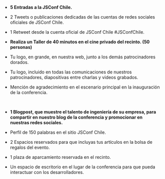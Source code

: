 - **5 Entradas a la JSConf Chile.**

- 2 Tweets o publicaciones dedicadas de las cuentas de redes sociales oficiales de JSConf Chile.

- 1 Retweet desde la cuenta oficial de JSConf Chile #JSConfChile.

- **Realiza un Taller de 40 minutos en el cine privado del recinto. (50 personas)**

- Tu logo, en grande, en nuestra web, junto a los demás patrocinadores dorados.

- Tu logo, incluido en todas las comunicaciones de nuestros patrocinadores, diapositivas entre charlas y videos grabados.

- Mención de agradecimiento en el escenario principal en la inauguración de la conferencia.

<br/>

- **1 Blogpost, que muestre el talento de ingeniería de su empresa, para compartir en nuestro blog de la conferencia y promocionar en nuestras redes sociales.**

- Perfil de 150 palabras en el sitio JSConf Chile.

- 2 Espacios reservados para que incluyas tus artículos en la bolsa de regalos del evento.

- 1 plaza de aparcamiento reservada en el recinto.

- Un espacio de escritorio en el lugar de la conferencia para que pueda interactuar con los desarrolladores.
